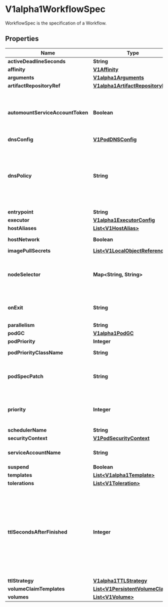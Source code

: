 

# V1alpha1WorkflowSpec

WorkflowSpec is the specification of a Workflow.
## Properties

Name | Type | Description | Notes
------------ | ------------- | ------------- | -------------
**activeDeadlineSeconds** | **String** |  |  [optional]
**affinity** | [**V1Affinity**](V1Affinity.md) |  |  [optional]
**arguments** | [**V1alpha1Arguments**](V1alpha1Arguments.md) |  |  [optional]
**artifactRepositoryRef** | [**V1alpha1ArtifactRepositoryRef**](V1alpha1ArtifactRepositoryRef.md) |  |  [optional]
**automountServiceAccountToken** | **Boolean** | AutomountServiceAccountToken indicates whether a service account token should be automatically mounted in pods. ServiceAccountName of ExecutorConfig must be specified if this value is false. |  [optional]
**dnsConfig** | [**V1PodDNSConfig**](V1PodDNSConfig.md) |  |  [optional]
**dnsPolicy** | **String** | Set DNS policy for the pod. Defaults to \&quot;ClusterFirst\&quot;. Valid values are &#39;ClusterFirstWithHostNet&#39;, &#39;ClusterFirst&#39;, &#39;Default&#39; or &#39;None&#39;. DNS parameters given in DNSConfig will be merged with the policy selected with DNSPolicy. To have DNS options set along with hostNetwork, you have to specify DNS policy explicitly to &#39;ClusterFirstWithHostNet&#39;. |  [optional]
**entrypoint** | **String** |  |  [optional]
**executor** | [**V1alpha1ExecutorConfig**](V1alpha1ExecutorConfig.md) |  |  [optional]
**hostAliases** | [**List&lt;V1HostAlias&gt;**](V1HostAlias.md) |  |  [optional]
**hostNetwork** | **Boolean** | Host networking requested for this workflow pod. Default to false. |  [optional]
**imagePullSecrets** | [**List&lt;V1LocalObjectReference&gt;**](V1LocalObjectReference.md) |  |  [optional]
**nodeSelector** | **Map&lt;String, String&gt;** | NodeSelector is a selector which will result in all pods of the workflow to be scheduled on the selected node(s). This is able to be overridden by a nodeSelector specified in the template. |  [optional]
**onExit** | **String** | OnExit is a template reference which is invoked at the end of the workflow, irrespective of the success, failure, or error of the primary workflow. |  [optional]
**parallelism** | **String** |  |  [optional]
**podGC** | [**V1alpha1PodGC**](V1alpha1PodGC.md) |  |  [optional]
**podPriority** | **Integer** | Priority to apply to workflow pods. |  [optional]
**podPriorityClassName** | **String** | PriorityClassName to apply to workflow pods. |  [optional]
**podSpecPatch** | **String** | PodSpecPatch holds strategic merge patch to apply against the pod spec. Allows parameterization of container fields which are not strings (e.g. resource limits). |  [optional]
**priority** | **Integer** | Priority is used if controller is configured to process limited number of workflows in parallel. Workflows with higher priority are processed first. |  [optional]
**schedulerName** | **String** |  |  [optional]
**securityContext** | [**V1PodSecurityContext**](V1PodSecurityContext.md) |  |  [optional]
**serviceAccountName** | **String** | ServiceAccountName is the name of the ServiceAccount to run all pods of the workflow as. |  [optional]
**suspend** | **Boolean** |  |  [optional]
**templates** | [**List&lt;V1alpha1Template&gt;**](V1alpha1Template.md) |  |  [optional]
**tolerations** | [**List&lt;V1Toleration&gt;**](V1Toleration.md) |  |  [optional]
**ttlSecondsAfterFinished** | **Integer** | TTLSecondsAfterFinished limits the lifetime of a Workflow that has finished execution (Succeeded, Failed, Error). If this field is set, once the Workflow finishes, it will be deleted after ttlSecondsAfterFinished expires. If this field is unset, ttlSecondsAfterFinished will not expire. If this field is set to zero, ttlSecondsAfterFinished expires immediately after the Workflow finishes. DEPRECATED: Use TTLStrategy.SecondsAfterCompletion instead. |  [optional]
**ttlStrategy** | [**V1alpha1TTLStrategy**](V1alpha1TTLStrategy.md) |  |  [optional]
**volumeClaimTemplates** | [**List&lt;V1PersistentVolumeClaim&gt;**](V1PersistentVolumeClaim.md) |  |  [optional]
**volumes** | [**List&lt;V1Volume&gt;**](V1Volume.md) |  |  [optional]




